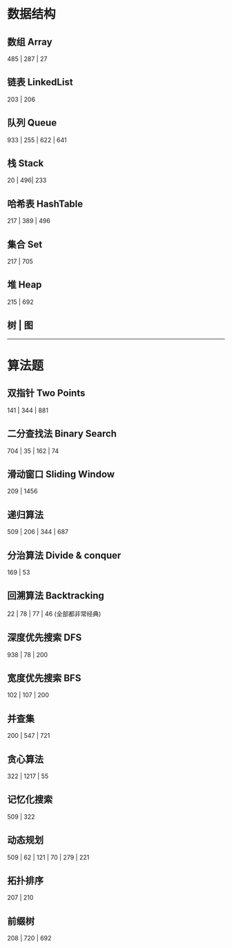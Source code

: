 
# 数据结构

## 数组 Array
485 | 287 | 27

## 链表 LinkedList
203 | 206

## 队列 Queue
933 | 255 | 622 | 641 

## 栈 Stack
20 | 496| 233

## 哈希表 HashTable
217 | 389 | 496

## 集合 Set
217 | 705

## 堆 Heap
215 | 692

## 树 | 图


 ---

# 算法题

## 双指针 Two Points
141 | 344 | 881

## 二分查找法 Binary Search
704 | 35 | 162 | 74 

## 滑动窗口 Sliding Window
209 | 1456

## 递归算法
509 | 206 | 344 | 687

## 分治算法 Divide & conquer
169 | 53

## 回溯算法 Backtracking
22 | 78 | 77 | 46  (全部都非常经典)

## 深度优先搜索 DFS 
938 | 78 | 200

## 宽度优先搜索 BFS
102 | 107 | 200

## 并查集
200 | 547 | 721

## 贪心算法
322 | 1217 | 55

## 记忆化搜索
509 | 322

## 动态规划
509 | 62 | 121 | 70 | 279 | 221

## 拓扑排序
207 | 210

## 前缀树
208 | 720 | 692
